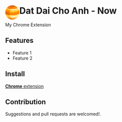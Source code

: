 # <img src="public/icons/icon_48.png" width="45" align="left"> Dat Dai Cho Anh - Now

My Chrome Extension

## Features

- Feature 1
- Feature 2

## Install

[**Chrome** extension]() <!-- TODO: Add chrome extension link inside parenthesis -->

## Contribution

Suggestions and pull requests are welcomed!.

